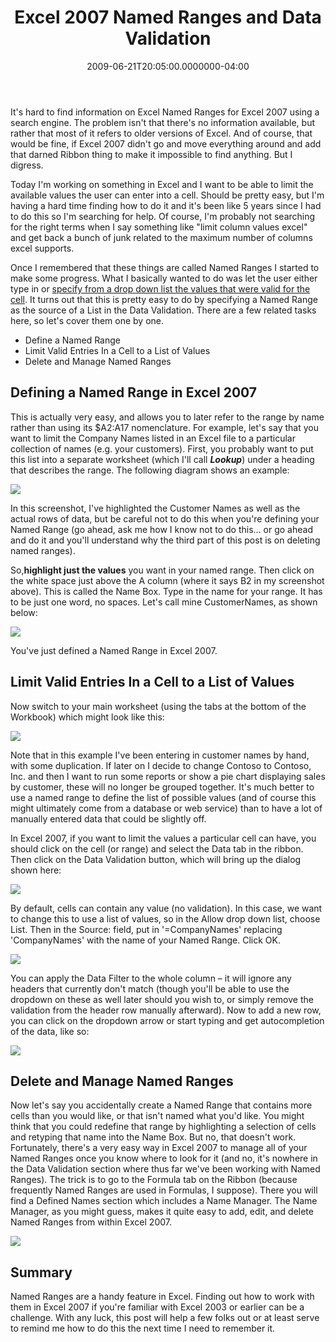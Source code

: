 ﻿---
title: Excel 2007 Named Ranges and Data Validation
date: "2009-06-21T20:05:00.0000000-04:00"
description: It's hard to find information on Excel Named Ranges for Excel 2007
featuredImage: img/excel-2007-named-ranges-and-data-validation-featured.png
---

It's hard to find information on Excel Named Ranges for Excel 2007 using a search engine. The problem isn't that there's no information available, but rather that most of it refers to older versions of Excel. And of course, that would be fine, if Excel 2007 didn't go and move everything around and add that darned Ribbon thing to make it impossible to find anything. But I digress.

Today I'm working on something in Excel and I want to be able to limit the available values the user can enter into a cell. Should be pretty easy, but I'm having a hard time finding how to do it and it's been like 5 years since I had to do this so I'm searching for help. Of course, I'm probably not searching for the right terms when I say something like "limit column values excel" and get back a bunch of junk related to the maximum number of columns excel supports.

Once I remembered that these things are called Named Ranges I started to make some progress. What I basically wanted to do was let the user either type in or [specify from a drop down list the values that were valid for the cell](http://www.ehow.com/how_2268287_dropdown-list-excel-cell.html). It turns out that this is pretty easy to do by specifying a Named Range as the source of a List in the Data Validation. There are a few related tasks here, so let's cover them one by one.

* Define a Named Range
* Limit Valid Entries In a Cell to a List of Values
* Delete and Manage Named Ranges

## Defining a Named Range in Excel 2007

This is actually very easy, and allows you to later refer to the range by name rather than using its $A2:A17 nomenclature. For example, let's say that you want to limit the Company Names listed in an Excel file to a particular collection of names (e.g. your customers). First, you probably want to put this list into a separate worksheet (which I'll call ***Lookup***) under a heading that describes the range. The following diagram shows an example:

![](/img/excel-2007.png)

In this screenshot, I've highlighted the Customer Names as well as the actual rows of data, but be careful not to do this when you're defining your Named Range (go ahead, ask me how I know not to do this… or go ahead and do it and you'll understand why the third part of this post is on deleting named ranges).

So,**highlight just the values** you want in your named range. Then click on the white space just above the A column (where it says B2 in my screenshot above). This is called the Name Box. Type in the name for your range. It has to be just one word, no spaces. Let's call mine CustomerNames, as shown below:

![](/img/2-excel-2007.png)

You've just defined a Named Range in Excel 2007.

## Limit Valid Entries In a Cell to a List of Values

Now switch to your main worksheet (using the tabs at the bottom of the Workbook) which might look like this:

![](/img/3-excel-2007.png)

Note that in this example I've been entering in customer names by hand, with some duplication. If later on I decide to change Contoso to Contoso, Inc. and then I want to run some reports or show a pie chart displaying sales by customer, these will no longer be grouped together. It's much better to use a named range to define the list of possible values (and of course this might ultimately come from a database or web service) than to have a lot of manually entered data that could be slightly off.

In Excel 2007, if you want to limit the values a particular cell can have, you should click on the cell (or range) and select the Data tab in the ribbon. Then click on the Data Validation button, which will bring up the dialog shown here:

![](/img/4-excel-2007.png)

By default, cells can contain any value (no validation). In this case, we want to change this to use a list of values, so in the Allow drop down list, choose List. Then in the Source: field, put in '=CompanyNames' replacing 'CompanyNames' with the name of your Named Range. Click OK.

![](/img/5-excel-2007.png)

You can apply the Data Filter to the whole column – it will ignore any headers that currently don't match (though you'll be able to use the dropdown on these as well later should you wish to, or simply remove the validation from the header row manually afterward). Now to add a new row, you can click on the dropdown arrow or start typing and get autocompletion of the data, like so:

![](/img/6-excel-2007.png)

## Delete and Manage Named Ranges

Now let's say you accidentally create a Named Range that contains more cells than you would like, or that isn't named what you'd like. You might think that you could redefine that range by highlighting a selection of cells and retyping that name into the Name Box. But no, that doesn't work. Fortunately, there's a very easy way in Excel 2007 to manage all of your Named Ranges once you know where to look for it (and no, it's nowhere in the Data Validation section where thus far we've been working with Named Ranges). The trick is to go to the Formula tab on the Ribbon (because frequently Named Ranges are used in Formulas, I suppose). There you will find a Defined Names section which includes a Name Manager. The Name Manager, as you might guess, makes it quite easy to add, edit, and delete Named Ranges from within Excel 2007.

![](/img/7-excel-2007.png)

## Summary

Named Ranges are a handy feature in Excel. Finding out how to work with them in Excel 2007 if you're familiar with Excel 2003 or earlier can be a challenge. With any luck, this post will help a few folks out or at least serve to remind me how to do this the next time I need to remember it.


